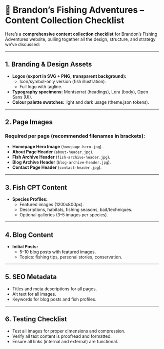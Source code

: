 # **🎣 Brandon’s Fishing Adventures – Content Collection Checklist**

Here’s a **comprehensive content collection checklist** for Brandon’s Fishing Adventures website, pulling together all the design, structure, and strategy we’ve discussed:

---

## **1. Branding & Design Assets**

-   **Logos (export in SVG + PNG, transparent background):**
    -   Icon/symbol-only version (fish illustration).
    -   Full logo with tagline.
-   **Typography specimens:** Montserrat (headings), Lora (body), Open Sans (UI).
-   **Colour palette swatches:** light and dark usage (theme.json tokens).

---

## **2. Page Images**

### **Required per page (recommended filenames in brackets):**

-   **Homepage Hero Image** (`homepage-hero.jpg`).
-   **About Page Header** (`about-header.jpg`).
-   **Fish Archive Header** (`fish-archive-header.jpg`).
-   **Blog Archive Header** (`blog-archive-header.jpg`).
-   **Contact Page Header** (`contact-header.jpg`).

---

## **3. Fish CPT Content**

-   **Species Profiles:**
    -   Featured images (1200x800px).
    -   Descriptions, habitats, fishing seasons, bait/techniques.
    -   Optional galleries (3–5 images per species).

---

## **4. Blog Content**

-   **Initial Posts:**
    -   5–10 blog posts with featured images.
    -   Topics: fishing tips, personal stories, conservation.

---

## **5. SEO Metadata**

-   Titles and meta descriptions for all pages.
-   Alt text for all images.
-   Keywords for blog posts and fish profiles.

---

## **6. Testing Checklist**

-   Test all images for proper dimensions and compression.
-   Verify all text content is proofread and formatted.
-   Ensure all links (internal and external) are functional.
